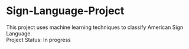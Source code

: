 # Sign-Language-Project
This project uses machine learning techniques to classify American Sign Language. <BR>
Project Status: In progress
